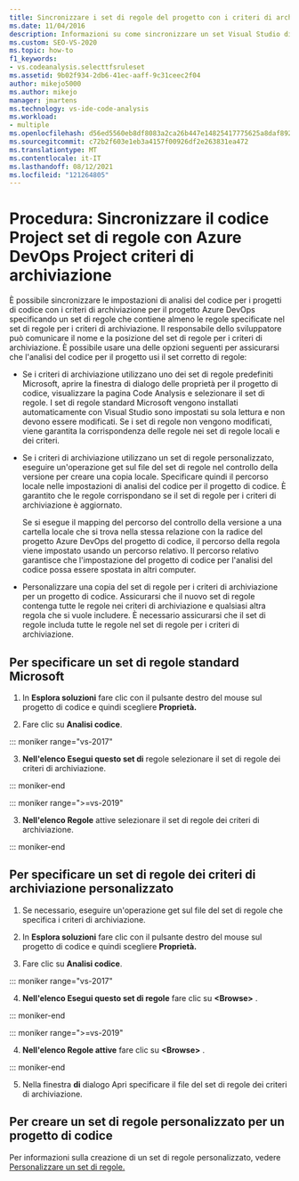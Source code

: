 ```yaml
---
title: Sincronizzare i set di regole del progetto con i criteri di archiviazione
ms.date: 11/04/2016
description: Informazioni su come sincronizzare un set Visual Studio di regole del progetto di codice con Azure DevOps criteri di archiviazione del progetto.
ms.custom: SEO-VS-2020
ms.topic: how-to
f1_keywords:
- vs.codeanalysis.selecttfsruleset
ms.assetid: 9b02f934-2db6-41ec-aaff-9c31ceec2f04
author: mikejo5000
ms.author: mikejo
manager: jmartens
ms.technology: vs-ide-code-analysis
ms.workload:
- multiple
ms.openlocfilehash: d56ed5560eb8df8083a2ca26b447e14825417775625a8daf89230549eea766ab
ms.sourcegitcommit: c72b2f603e1eb3a4157f00926df2e263831ea472
ms.translationtype: MT
ms.contentlocale: it-IT
ms.lasthandoff: 08/12/2021
ms.locfileid: "121264805"
---
```

# <a name="how-to-synchronize-code-project-rule-sets-with-an-azure-devops-project-check-in-policy"></a>Procedura: Sincronizzare il codice Project set di regole con Azure DevOps Project criteri di archiviazione

È possibile sincronizzare le impostazioni di analisi del codice per i progetti di codice con i criteri di archiviazione per il progetto Azure DevOps specificando un set di regole che contiene almeno le regole specificate nel set di regole per i criteri di archiviazione. Il responsabile dello sviluppatore può comunicare il nome e la posizione del set di regole per i criteri di archiviazione. È possibile usare una delle opzioni seguenti per assicurarsi che l'analisi del codice per il progetto usi il set corretto di regole:

- Se i criteri di archiviazione utilizzano uno dei set di regole predefiniti Microsoft, aprire la finestra di dialogo delle proprietà per il progetto di codice, visualizzare la pagina Code Analysis e selezionare il set di regole. I set di regole standard Microsoft vengono installati automaticamente con Visual Studio sono impostati su sola lettura e non devono essere modificati. Se i set di regole non vengono modificati, viene garantita la corrispondenza delle regole nei set di regole locali e dei criteri.

- Se i criteri di archiviazione utilizzano un set di regole personalizzato, eseguire un'operazione get sul file del set di regole nel controllo della versione per creare una copia locale. Specificare quindi il percorso locale nelle impostazioni di analisi del codice per il progetto di codice. È garantito che le regole corrispondano se il set di regole per i criteri di archiviazione è aggiornato.

     Se si esegue il mapping del percorso del controllo della versione a una cartella locale che si trova nella stessa relazione con la radice del progetto Azure DevOps del progetto di codice, il percorso della regola viene impostato usando un percorso relativo. Il percorso relativo garantisce che l'impostazione del progetto di codice per l'analisi del codice possa essere spostata in altri computer.

- Personalizzare una copia del set di regole per i criteri di archiviazione per un progetto di codice. Assicurarsi che il nuovo set di regole contenga tutte le regole nei criteri di archiviazione e qualsiasi altra regola che si vuole includere. È necessario assicurarsi che il set di regole includa tutte le regole nel set di regole per i criteri di archiviazione.

## <a name="to-specify-a-microsoft-standard-rule-set"></a>Per specificare un set di regole standard Microsoft

1. In **Esplora soluzioni** fare clic con il pulsante destro del mouse sul progetto di codice e quindi scegliere **Proprietà.**

2. Fare clic su **Analisi codice**.

::: moniker range="vs-2017"

3. **Nell'elenco Esegui questo set di** regole selezionare il set di regole dei criteri di archiviazione.

::: moniker-end

::: moniker range=">=vs-2019"

3. **Nell'elenco Regole** attive selezionare il set di regole dei criteri di archiviazione.

::: moniker-end

## <a name="to-specify-a-custom-check-in-policy-rule-set"></a>Per specificare un set di regole dei criteri di archiviazione personalizzato

1. Se necessario, eseguire un'operazione get sul file del set di regole che specifica i criteri di archiviazione.

2. In **Esplora soluzioni** fare clic con il pulsante destro del mouse sul progetto di codice e quindi scegliere **Proprietà.**

3. Fare clic su **Analisi codice**.

::: moniker range="vs-2017"

4. **Nell'elenco Esegui questo set di regole** fare clic su **\<Browse>** .

::: moniker-end

::: moniker range=">=vs-2019"

4. **Nell'elenco Regole attive** fare clic su **\<Browse>** .

::: moniker-end

5. Nella finestra **di** dialogo Apri specificare il file del set di regole dei criteri di archiviazione.

## <a name="to-create-a-custom-rule-set-for-a-code-project"></a>Per creare un set di regole personalizzato per un progetto di codice

Per informazioni sulla creazione di un set di regole personalizzato, vedere [Personalizzare un set di regole.](how-to-create-a-custom-rule-set.md)

